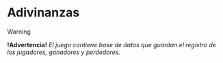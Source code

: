 # Adivinanzas

>[!WARNING]
>**!Advertencia!** _El juego contiene base de datos que guardan el registro de los jugadores, ganadores y perdedores._
